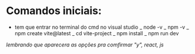 #  Comandos iniciais:
* tem que entrar no terminal do cmd no visual studio 
_
    node -v 
_
    npm -v 
_
    npm create vite@latest 
_
    cd vite-project 
_
    npm install 
_
    npm run dev

*lembrando que aparecera as opções pra comfirmar "y", react, js*